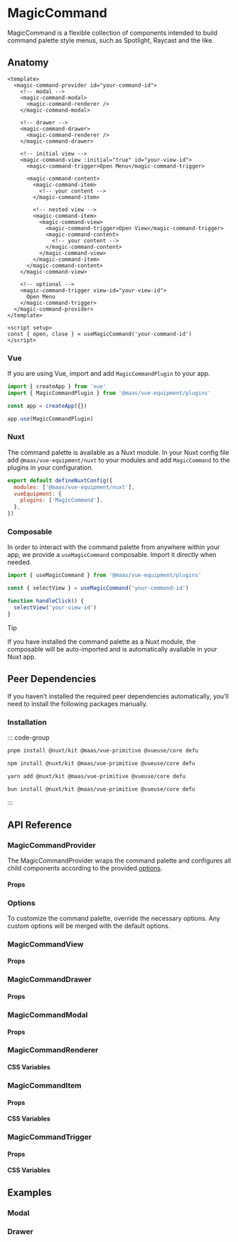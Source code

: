 # MagicCommand

MagicCommand is a flexible collection of components intended to build command palette style menus, such as Spotlight, Raycast and the like.

<component-preview src="./demo/DefaultDemo.vue"/>

<!--@include: @/apps/docs/src/content/snippets/overview.md-->

## Anatomy

```vue
<template>
  <magic-command-provider id="your-command-id">
    <!-- modal -->
    <magic-command-modal>
      <magic-command-renderer />
    </magic-command-modal>

    <!-- drawer -->
    <magic-command-drawer>
      <magic-command-renderer />
    </magic-command-drawer>

    <!-- initial view -->
    <magic-command-view :initial="true" id="your-view-id">
      <magic-command-trigger>Open Menu</magic-command-trigger>

      <magic-command-content>
        <magic-command-item>
          <!-- your content -->
        </magic-command-item>

        <!-- nested view -->
        <magic-command-item>
          <magic-command-view>
            <magic-command-trigger>Open View</magic-command-trigger>
            <magic-command-content>
              <!-- your content -->
            </magic-command-content>
          </magic-command-view>
        </magic-command-item>
      </magic-command-content>
    </magic-command-view>

    <!-- optional -->
    <magic-command-trigger view-id="your-view-id">
      Open Menu
    </magic-command-trigger>
  </magic-command-provider>
</template>

<script setup>
const { open, close } = useMagicCommand('your-command-id')
</script>
```

<!--@include: @/apps/docs/src/content/snippets/installation.md-->

### Vue

If you are using Vue, import and add `MagicCommandPlugin` to your app.

```js
import { createApp } from 'vue'
import { MagicCommandPlugin } from '@maas/vue-equipment/plugins'

const app = createApp({})

app.use(MagicCommandPlugin)
```

### Nuxt

The command palette is available as a Nuxt module. In your Nuxt config file add `@maas/vue-equipment/nuxt` to your modules and add `MagicCommand` to the plugins in your configuration.

```js
export default defineNuxtConfig({
  modules: ['@maas/vue-equipment/nuxt'],
  vueEquipment: {
    plugins: ['MagicCommand'],
  },
})
```

### Composable

In order to interact with the command palette from anywhere within your app, we provide a `useMagicCommand` composable. Import it directly when needed.

```js
import { useMagicCommand } from '@maas/vue-equipment/plugins'

const { selectView } = useMagicCommand('your-command-id')

function handleClick() {
  selectView('your-view-id')
}
```

> [!TIP]
> If you have installed the command palette as a Nuxt module, the composable will be auto-imported and is automatically available in your Nuxt app.

## Peer Dependencies

If you haven’t installed the required peer dependencies automatically, you’ll need to install the following packages manually.

<ProseTable
  :columns="[
    { label: 'Package'},
  ]"
  :rows="[
    {
      items: [
        {
          label: '[@nuxt/kit](https://www.npmjs.com/package/@nuxt/kit)'
        }
      ]
    },
    {
      items: [
        {
          label: '[@maas/vue-primitive](https://www.npmjs.com/package/@maas/vue-primitive)'
        }
      ]
    },
    {
      items: [
        {
          label: '[@vueuse/core](https://www.npmjs.com/package/@vueuse/core)'
        }
      ]
    },
     {
      items: [
        {
          label: '[defu](https://www.npmjs.com/package/defu)'
        }
      ]
    },
  ]"
/>

### Installation

::: code-group

```sh [pnpm]
pnpm install @nuxt/kit @maas/vue-primitive @vueuse/core defu
```

```sh [npm]
npm install @nuxt/kit @maas/vue-primitive @vueuse/core defu
```

```sh [yarn]
yarn add @nuxt/kit @maas/vue-primitive @vueuse/core defu
```

```sh [bun]
bun install @nuxt/kit @maas/vue-primitive @vueuse/core defu
```

:::

## API Reference

### MagicCommandProvider

The MagicCommandProvider wraps the command palette and configures all child components according to the provided [options](#options).

#### Props

<ProseTable 
  :columns="[
    { label: 'Prop' },
    { label: 'Type' },
    { label: 'Required' }
  ]"
  :rows="[
    {
      items: [
        {
          label: 'id',
          description: 'Providing an id is required. Can either be a string or a ref.'
        },
        {
          label: 'MaybeRef\<string\>',
          escape: true
        },
        {
          label: 'true'
        }
      ]
    },
    {
      items: [
        {
          label: 'asChild',
          description: 'Prevent the component from rendering and pass all functionality to a child element.'
        },
        {
          label: 'boolean'
        },
        {
          label: 'false'
        }
      ]
    },
    {
      items: [
        {
          label: 'options',
          description: 'Refer to the [options table](#options) for details.'
        },
        {
          label: 'MagicMenuOptions'
        },
        {
          label: 'false'
        }
      ]
    },
  ]"
/>

### Options

To customize the command palette, override the necessary options. Any custom options will be merged with the default options.

<ProseTable
:columns="[
{ label: 'Option' },
{ label: 'Type' },
{ label: 'Default' }
]"
:rows="[
  {
    items: [
      {
        label: 'debug',
        description: 'Set to true to get verbose error logs.',
      },
      { label: 'boolean' },
      { label: 'false' },
    ],
  },
  {
    items: [
      {
        label: 'transition.content',
        description: 'Override the transition name of the command content.',
      },
      { label: 'string' },
      { label: 'magic-command-content' },
    ],
  },
  {
    items: [
      {
        label: 'keyListener.open',
        description: 'Key combinations that will open the command menu.',
      },
      { label: 'string[] | false' },
      { label: '[\'Cmd+k\', \'Ctrl+k\']' },
    ],
  },
  {
    items: [
      {
        label: 'keyListener.close',
        description: 'Key combinations that will close the command menu.',
      },
      { label: 'string[] | false' },
      { label: '[\'Escape\']' },
    ],
  },
  {
    items: [
      {
        label: 'keyListener.next',
        description: 'Key combinations that will select the next item.',
      },
      { label: 'string[] | false' },
      { label: '[\'ArrowDown\']' },
    ],
  },
  {
    items: [
      {
        label: 'keyListener.prev',
        description: 'Key combinations that will select the previous item.',
      },
      { label: 'string[] | false' },
      { label: '[\'ArrowUp\']' },
    ],
  },
  {
    items: [
      {
        label: 'keyListener.enter',
        description:
          'Key combinations that will trigger `MagicCommandTrigger` when active.',
      },
      { label: 'string[] | false' },
      { label: '[\'Enter\']' },
    ],
  },
  {
    items: [
      {
        label: 'loop',
        description:
          'Whether to loop through items when reaching the end of the list.',
      },
      { label: 'boolean' },
      { label: 'false' },
    ],
  },
]"
/>

### MagicCommandView

#### Props

<ProseTable 
  :columns="[
    { label: 'Prop' },
    { label: 'Type' },
    { label: 'Required' }
  ]"
  :rows="[
    {
      items: [
        {
          label: 'id',
          description: 'Providing an id is optional. Neccessary for interacting with the view through `useMagicCommand`.'
        },
        {
          label: 'MaybeRef\<string\>',
          escape: true
        },
        {
          label: 'false'
        }
      ]
    },
    {
      items: [
        {
          label: 'initial',
          description: 'When set to `true` this view will be visible when opening the command palette.'
        },
       {
          label: 'boolean'
        },
        {
          label: 'false'
        }
      ]
    },
  ]"
/>

### MagicCommandDrawer

#### Props

<ProseTable 
  :columns="[
    { label: 'Prop' },
    { label: 'Type' },
    { label: 'Required' }
  ]"
  :rows="[
    {
      items: [
        {
          label: 'Options',
          description: 'Refer to the MagicDrawer [options table](/plugins/MagicDrawer#options) for details. '
        },
        {
          label: 'MagicCommandDrawerOptions',
        },
        {
          label: 'false'
        }
      ]
    }
  ]"
/>

### MagicCommandModal

#### Props

<ProseTable 
  :columns="[
    { label: 'Prop' },
    { label: 'Type' },
    { label: 'Required' }
  ]"
  :rows="[
    {
      items: [
        {
          label: 'Options',
          description: 'Refer to the MagicModal [options table](/plugins/MagicModal#options) for details. '
        },
        {
          label: 'MagicCommandModalOptions',
        },
        {
          label: 'false'
        }
      ]
    }
  ]"
/>

### MagicCommandRenderer

#### CSS Variables

<ProseTable
  :columns="[
    { label: 'Variable' },
    { label: 'Default' },
  ]"
  :rows="[
    {
      items: [
        {
          label: '--magic-command-renderer-width'
        },
        {
          label: '100%'
        },
      ]
    },
    {
      items: [
        {
          label: '--magic-command-renderer-height'
        },
        {
          label: '100%'
        },
      ]
    }
  ]"
/>

### MagicCommandItem

#### Props

<ProseTable 
  :columns="[
    { label: 'Prop' },
    { label: 'Type' },
    { label: 'Required' }
  ]"
  :rows="[
    {
      items: [
        {
          label: 'id',
          description: 'Providing an id is optional.'
        },
        {
          label: 'string'
        },
        {
          label: 'false'
        }
      ]
    },
    {
      items: [
        {
          label: 'disabled',
          description: 'Disable the command item.'
        },
        {
          label: 'boolean'
        },
        {
          label: 'false'
        }
      ]
    }
  ]"
/>

#### CSS Variables

<ProseTable
  :columns="[
    { label: 'Variable' },
    { label: 'Default' },
  ]"
  :rows="[
    {
      items: [
        {
          label: '--magic-command-item-cursor'
        },
        {
          label: 'default'
        },
      ]
    }
  ]"
/>

### MagicCommandTrigger

#### Props

<ProseTable 
  :columns="[
    { label: 'Prop' },
    { label: 'Type' },
    { label: 'Required' }
  ]"
  :rows="[
    {
      items: [
        {
          label: 'viewId',
          description: 'Optionally pass the `viewId` of the related view. Can be omitted if the component is nested under `MagicCommandView`.'
        },
        {
          label: 'string'
        },
        {
          label: 'false'
        }
      ]
    },
    {
      items: [
        {
          label: 'disabled',
          description: 'Disable the trigger.'
        },
        {
          label: 'boolean'
        },
        {
          label: 'false'
        }
      ]
    },
    {
      items: [
        {
          label: 'active',
          description: 'Force active state. If the trigger is nested inside `MagicCommandItem`, it will inherit its active state, which in return activates the '
        },
        {
          label: 'boolean'
        },
        {
          label: 'false'
        }
      ]
    },
    {
      items: [
        {
          label: 'trigger',
          description: 'Override the interactions that activate the trigger.'
        },
        {
          label: 'Interaction[]',
          description: 'Array<\'click\' | \'mouseenter\'>',
        },
        {
          label: 'false'
        }
      ]
    },
    {
      items: [
        {
          label: 'Action',
          description: 'Choose if the trigger opens or closes the related view.'
        },
        {
          label: 'Action',
          description: '\'open\' | \'close\'',
        },
        {
          label: 'false'
        }
      ]
    },
    {
      items: [
        {
          label: 'asChild',
          description: 'Prevent the component from rendering and pass all functionality to a child element.'
        },
        {
          label: 'boolean'
        },
        {
          label: 'false'
        }
      ]
    }
  ]"
/>

<ProseTable
  :columns="[
    { label: 'Variable' },
    { label: 'Default' },
  ]"
  :rows="[
    {
      items: [
        {
          label: '--magic-command-trigger-cursor'
        },
        {
          label: 'pointer'
        },
      ]
    }
  ]"
/>

#### CSS Variables

<ProseTable
  :columns="[
    { label: 'Variable' },
    { label: 'Default' },
  ]"
  :rows="[
    {
      items: [
        {
          label: '--magic-command-trigger-cursor'
        },
        {
          label: 'pointer'
        },
      ]
    }
  ]"
/>

## Examples

### Modal

<component-preview src="./demo/ModalDemo.vue"/>

### Drawer

<component-preview src="./demo/DrawerDemo.vue"/>
